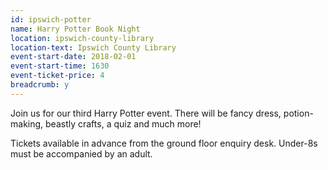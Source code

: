 ```yaml
---
id: ipswich-potter
name: Harry Potter Book Night
location: ipswich-county-library
location-text: Ipswich County Library
event-start-date: 2018-02-01
event-start-time: 1630
event-ticket-price: 4
breadcrumb: y
---
```


Join us for our third Harry Potter event. There will be fancy dress, potion-making, beastly crafts, a quiz and much more!

Tickets available in advance from the ground floor enquiry desk. Under-8s must be accompanied by an adult.
